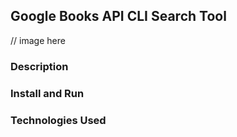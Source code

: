 ## Google Books API CLI Search Tool

// image here

### Description

### Install and Run


### Technologies Used